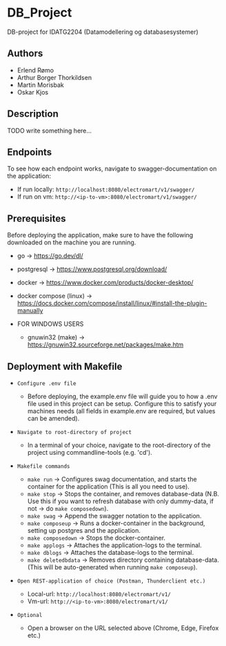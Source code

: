 # DB_Project

DB-project for IDATG2204 (Datamodellering og databasesystemer)

## Authors

- Erlend Rømo
- Arthur Borger Thorkildsen
- Martin Morisbak
- Oskar Kjos

## Description

TODO write something here...

## Endpoints

To see how each endpoint works, navigate to swagger-documentation on the application:
- If run locally: `http://localhost:8080/electromart/v1/swagger/`
- If run on vm: `http://<ip-to-vm>:8080/electromart/v1/swagger/`

## Prerequisites

Before deploying the application, make sure to have the following downloaded on the machine you are running.

- go -> https://go.dev/dl/
- postgresql -> https://www.postgresql.org/download/
- docker -> https://www.docker.com/products/docker-desktop/
- docker compose (linux) -> https://docs.docker.com/compose/install/linux/#install-the-plugin-manually

- FOR WINDOWS USERS
    - gnuwin32 (make) -> https://gnuwin32.sourceforge.net/packages/make.htm

## Deployment with Makefile

- `Configure .env file`
    - Before deploying, the example.env file will guide you to how a .env file used in this project can be setup. Configure this to satisfy your machines needs (all fields in example.env are required, but values can be amended).

- `Navigate to root-directory of project`
    - In a terminal of your choice, navigate to the root-directory of the project using commandline-tools (e.g. 'cd').

- `Makefile commands`
    - `make run` -> Configures swag documentation, and starts the container for the application (This is all you need to use).
    - `make stop` -> Stops the container, and removes database-data (N.B. Use this if you want to refresh database with only dummy-data, if not -> do `make composedown`).
    - `make swag` -> Append the swagger notation to the application.
    - `make composeup` -> Runs a docker-container in the background, setting up postgres and the application.
    - `make composedown` -> Stops the docker-container.
    - `make applogs` -> Attaches the application-logs to the terminal.
    - `make dblogs` -> Attaches the database-logs to the terminal.
    - `make deletedbdata` -> Removes directory containing database-data. (This will be auto-generated when running `make composeup`).

- `Open REST-application of choice (Postman, Thunderclient etc.)`
    - Local-url: `http://localhost:8080/electromart/v1/`
    - Vm-url: `http://<ip-to-vm>:8080/electromart/v1/`

- `Optional`
    - Open a browser on the URL selected above (Chrome, Edge, Firefox etc.)